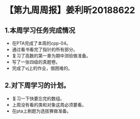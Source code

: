 # 【第九周周报】姜利昕20188622

## 1.本周学习任务完成情况

- 在PTA完成了本周的cpp-04。
- 通过看书看完了指针的所有部分。
- 复习了高数的第一章为期中测验做准备。
- 写了一张四级的真题卷。
- 完成了vj上的作业，很困难的。

## 2.对下周学习的计划。

- 复习一下快要忘完的数组。
- 上周没有看的类和对象这周必须要看。
- 在pta上刷题为选拔赛做准备。
